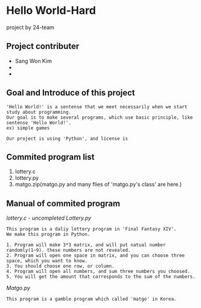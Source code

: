 # Hello World-Hard
project by 24-team


## Project contributer
- Sang Won Kim
- 
- 

## Goal and Introduce of this project
```
'Hello World!' is a sentense that we meet necessarily when we start study about programming.
Our goal is to make several programs, which use basic principle, like sentense 'Hello World!'.
ex) simple games

Our project is using 'Python', and license is 
```
## Commited program list

1. lottery.c
2. lottery.py
3. matgo.zip(matgo.py and many flies of 'matgo.py's class' are here.)


## Manual of commited program

*lottery.c - uncompleted*
*Lottery.py*
```
This program is a daliy lottery program in 'Final Fantasy XIV'.
We make this program in Python.

1. Program will make 3*3 matrix, and will put natual number randomly(1~9). these numbers are not revealed. 
2. Program will open one space in matrix, and you can choose three space, which you want to know.
3. You should choose one row, or column.
4. Program will open all numbers, and sum three numbers you choosed.
5. You will get the amount that corresponds to the sum of the numbers.
```

*Matgo.py*
```
This program is a gamble program which called 'matgo' in Korea.
```

##
